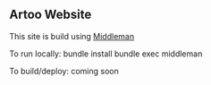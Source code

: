 ## Artoo Website

This site is build using [Middleman](http://middlemanapp.com/getting-started/)  
  
To run locally:
      bundle install
      bundle exec middleman

To build/deploy:
      coming soon
